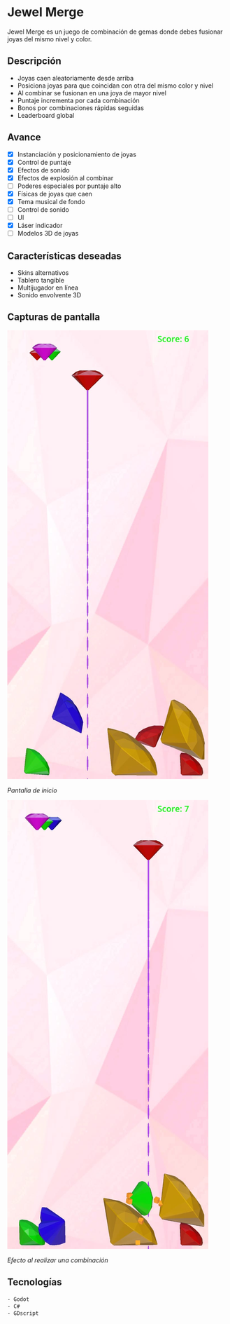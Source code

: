 # Jewel Merge 

Jewel Merge es un juego de combinación de gemas donde debes fusionar joyas del mismo nivel y color.

## Descripción  

- Joyas caen aleatoriamente desde arriba
- Posiciona joyas para que coincidan con otra del mismo color y nivel  
- Al combinar se fusionan en una joya de mayor nivel
- Puntaje incrementa por cada combinación  
- Bonos por combinaciones rápidas seguidas   
- Leaderboard global

## Avance

- [X] Instanciación y posicionamiento de joyas 
- [X] Control de puntaje
- [X] Efectos de sonido
- [X] Efectos de explosión al combinar
- [ ] Poderes especiales por puntaje alto
- [X] Físicas de joyas que caen   
- [X] Tema musical de fondo
- [ ] Control de sonido
- [ ] UI
- [X] Láser indicador 
- [ ] Modelos 3D de joyas

## Características deseadas

- Skins alternativos
- Tablero tangible  
- Multijugador en línea
- Sonido envolvente 3D

## Capturas de pantalla

![Inicio](screenshots/inicio.jpg)

*Pantalla de inicio*

![Combinación](screenshots/combinacion.jpg)  

*Efecto al realizar una combinación* 

## Tecnologías

```
- Godot
- C#
- GDscript
```